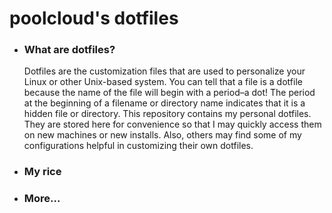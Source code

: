 <h1> poolcloud's dotfiles</h1>


<ul>
  <li><h3>What are dotfiles?</h3></li>
  <p>Dotfiles are the customization files that are used to personalize your Linux or other Unix-based system.  You can tell that a file is a dotfile because the name of the file will begin with a period–a dot!  The period at the beginning of a filename or directory name indicates that it is a hidden file or directory.  This repository contains my personal dotfiles.  They are stored here for convenience so that I may quickly access them on new machines or new installs.  Also, others may find some of my configurations helpful in customizing their own dotfiles.</p>
  <li><h3>My rice</h3></li>
  <a href="https://github.com/poolcloud/dotfiles/blob/main/myrice.png"></a>
  <li><h3>More...</h3></li>
